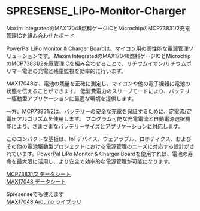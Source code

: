 # SPRESENSE_LiPo-Monitor-Charger
Maxim IntegratedのMAX17048燃料ゲージICとMicrochipのMCP73831/2充電管理ICを組み合わせたボード

PowerPal LiPo Monitor & Charger Boardは、マイコン用の高性能な電源管理ソリューションです。
Maxim IntegratedのMAX17048燃料ゲージICとMicrochipのMCP73831/2充電管理ICを組み合わせることで、リチウムイオン/リチウムポリマー電池の充電と残量監視を効率的に行います。

MAX17048は、電池の残量を正確に測定し、マイコンや他の電子機器に電池の状態を伝えることができます。
低消費電力のスリープモードにより、バッテリー駆動型アプリケーションに最適な環境を提供します。

一方、MCP73831/2は、バッテリーの安全な充電を保証するために、定電流/定電圧アルゴリズムを使用します。
プログラム可能な充電電流と自動電源選択機能により、さまざまなバッテリーサイズとアプリケーションに対応します。

このコンパクトな基板は、IoTデバイス、ウェアラブル、ロボティクス、およびその他の電池駆動型プロジェクトにおける電源管理のニーズに対応する設計がされています。PowerPal LiPo Monitor & Charger Boardを使用すれば、電池の寿命を最大限に活用し、より安全で効率的な電源管理が可能になります。

[MCP73831/2 データシート](https://ww1.microchip.com/downloads/en/DeviceDoc/MCP73831-Family-Data-Sheet-DS20001984H.pdf)  
[MAX17048 データシート](https://www.analog.com/media/en/technical-documentation/data-sheets/max17048-max17049.pdf)  

Spresenseでも使えます  
[MAX17048 Arduino ライブラリ](https://github.com/adafruit/Adafruit_MAX1704X)

